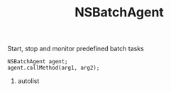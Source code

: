 ﻿---
uid: crmscript_ref_NSBatchAgent
title: NSBatchAgent
intellisense: Void.NSBatchAgent
keywords: NSBatchAgent
so.topic: reference
---

Start, stop and monitor predefined batch tasks

```crmscript
NSBatchAgent agent;
agent.callMethod(arg1, arg2);
```

1. autolist


